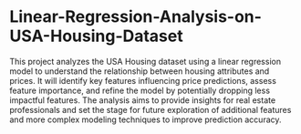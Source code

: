 # Linear-Regression-Analysis-on-USA-Housing-Dataset

This project analyzes the USA Housing dataset using a linear regression model to understand the relationship between housing attributes and prices. It will identify key features influencing price predictions, assess feature importance, and refine the model by potentially dropping less impactful features. The analysis aims to provide insights for real estate professionals and set the stage for future exploration of additional features and more complex modeling techniques to improve prediction accuracy.
